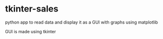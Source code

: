 # tkinter-sales

python app to read data and display it as a GUI with graphs using matplotlib

GUI is made using tkinter